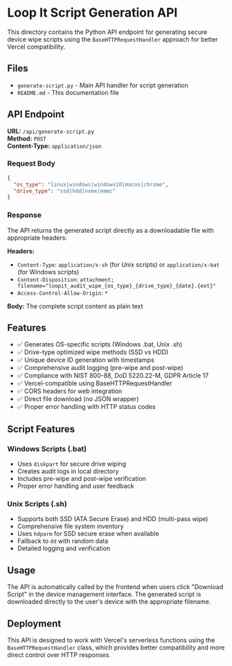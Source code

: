 # Loop It Script Generation API

This directory contains the Python API endpoint for generating secure device wipe scripts using the `BaseHTTPRequestHandler` approach for better Vercel compatibility.

## Files

- `generate-script.py` - Main API handler for script generation
- `README.md` - This documentation file

## API Endpoint

**URL:** `/api/generate-script.py`  
**Method:** `POST`  
**Content-Type:** `application/json`

### Request Body

```json
{
  "os_type": "linux|windows|windows10|macos|chrome",
  "drive_type": "ssd|hdd|nvme|emmc"
}
```

### Response

The API returns the generated script directly as a downloadable file with appropriate headers:

**Headers:**
- `Content-Type`: `application/x-sh` (for Unix scripts) or `application/x-bat` (for Windows scripts)
- `Content-Disposition`: `attachment; filename="loopit_audit_wipe_{os_type}_{drive_type}_{date}.{ext}"`
- `Access-Control-Allow-Origin`: `*`

**Body:** The complete script content as plain text

## Features

- ✅ Generates OS-specific scripts (Windows .bat, Unix .sh)
- ✅ Drive-type optimized wipe methods (SSD vs HDD)
- ✅ Unique device ID generation with timestamps
- ✅ Comprehensive audit logging (pre-wipe and post-wipe)
- ✅ Compliance with NIST 800-88, DoD 5220.22-M, GDPR Article 17
- ✅ Vercel-compatible using BaseHTTPRequestHandler
- ✅ CORS headers for web integration
- ✅ Direct file download (no JSON wrapper)
- ✅ Proper error handling with HTTP status codes

## Script Features

### Windows Scripts (.bat)
- Uses `diskpart` for secure drive wiping
- Creates audit logs in local directory
- Includes pre-wipe and post-wipe verification
- Proper error handling and user feedback

### Unix Scripts (.sh)
- Supports both SSD (ATA Secure Erase) and HDD (multi-pass wipe)
- Comprehensive file system inventory
- Uses `hdparm` for SSD secure erase when available
- Fallback to `dd` with random data
- Detailed logging and verification

## Usage

The API is automatically called by the frontend when users click "Download Script" in the device management interface. The generated script is downloaded directly to the user's device with the appropriate filename.

## Deployment

This API is designed to work with Vercel's serverless functions using the `BaseHTTPRequestHandler` class, which provides better compatibility and more direct control over HTTP responses.
